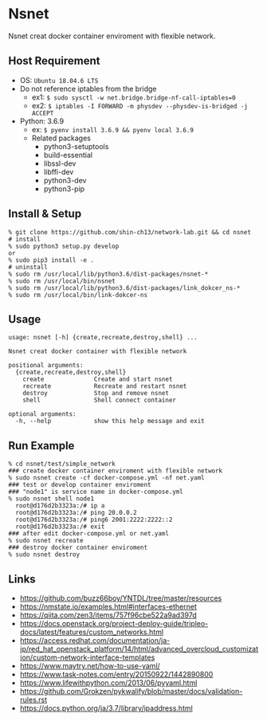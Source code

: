 # Nsnet

Nsnet creat docker container enviroment with flexible network.

## Host Requirement

* OS: `Ubuntu 18.04.6 LTS`
* Do not reference iptables from the bridge
  * ex1: `$ sudo sysctl -w net.bridge.bridge-nf-call-iptables=0`
  * ex2: `$ iptables -I FORWARD -m physdev --physdev-is-bridged -j ACCEPT`
* Python: 3.6.9
  * ex: `$ pyenv install 3.6.9 && pyenv local 3.6.9`
  * Related packages
    * python3-setuptools
    * build-essential
    * libssl-dev
    * libffi-dev
    * python3-dev
    * python3-pip

## Install & Setup

```shell
% git clone https://github.com/shin-ch13/network-lab.git && cd nsnet
# install
% sudo python3 setup.py develop
or 
% sudo pip3 install -e .
# uninstall
% sudo rm /usr/local/lib/python3.6/dist-packages/nsnet-*
% sudo rm /usr/local/bin/nsnet
% sudo rm /usr/local/lib/python3.6/dist-packages/link_dokcer_ns-*
% sudo rm /usr/local/bin/link-dokcer-ns
```

## Usage

```shell
usage: nsnet [-h] {create,recreate,destroy,shell} ...

Nsnet creat docker container with flexible network

positional arguments:
  {create,recreate,destroy,shell}
    create              Create and start nsnet
    recreate            Recreate and restart nsnet
    destroy             Stop and remove nsnet
    shell               Shell connect container

optional arguments:
  -h, --help            show this help message and exit
```

## Run Example

```shell
% cd nsnet/test/simple_network
### create docker container enviroment with flexible network
% sudo nsnet create -cf docker-compose.yml -nf net.yaml
### test or develop container enviroment
### "node1" is service name in docker-compose.yml
% sudo nsnet shell node1
  root@d176d2b3323a:/# ip a
  root@d176d2b3323a:/# ping 20.0.0.2
  root@d176d2b3323a:/# ping6 2001:2222:2222::2
  root@d176d2b3323a:/# exit
### after edit docker-compose.yml or net.yaml
% sudo nsnet recreate
### destroy docker container enviroment
% sudo nsnet destroy
```

## Links

* <https://github.com/buzz66boy/YNTDL/tree/master/resources>
* <https://nmstate.io/examples.html#interfaces-ethernet>
* <https://qiita.com/zen3/items/757f96cbe522a9ad397d>
* <https://docs.openstack.org/project-deploy-guide/tripleo-docs/latest/features/custom_networks.html>
* <https://access.redhat.com/documentation/ja-jp/red_hat_openstack_platform/14/html/advanced_overcloud_customization/custom-network-interface-templates>
* <https://www.maytry.net/how-to-use-yaml/>
* <https://www.task-notes.com/entry/20150922/1442890800>
* <https://www.lifewithpython.com/2013/06/pyyaml.html>
* <https://github.com/Grokzen/pykwalify/blob/master/docs/validation-rules.rst>
* <https://docs.python.org/ja/3.7/library/ipaddress.html>
